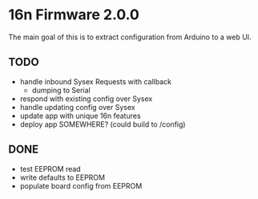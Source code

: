 # 16n Firmware 2.0.0

The main goal of this is to extract configuration from Arduino to a web UI.

## TODO

* handle inbound Sysex Requests with callback
  * dumping to Serial
* respond with existing config over Sysex
* handle updating config over Sysex
* update app with unique 16n features
* deploy app SOMEWHERE? (could build to /config)

## DONE

* test EEPROM read
* write defaults to EEPROM
* populate board config from EEPROM